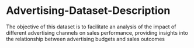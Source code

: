# Advertising-Dataset-Description
The objective of this dataset is to facilitate an analysis of the impact of different advertising channels on sales performance, providing insights into the relationship between advertising budgets and sales outcomes
